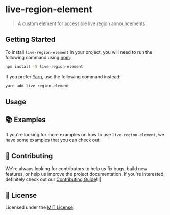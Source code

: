 # live-region-element

> A custom element for accessible live region announcements

## Getting Started

To install `live-region-element` in your project, you will need to run the following
command using [npm](https://www.npmjs.com/):

```bash
npm install -S live-region-element
```

If you prefer [Yarn](https://yarnpkg.com/en/), use the following command
instead:

```bash
yarn add live-region-element
```

## Usage

## 📚 Examples

If you're looking for more examples on how to use `live-region-element`, we have some
examples that you can check out:

## 🙌 Contributing

We're always looking for contributors to help us fix bugs, build new features,
or help us improve the project documentation. If you're interested, definitely
check out our [Contributing Guide](/.github/CONTRIBUTING.md)! 👀

## 📝 License

Licensed under the [MIT License](/LICENSE).
